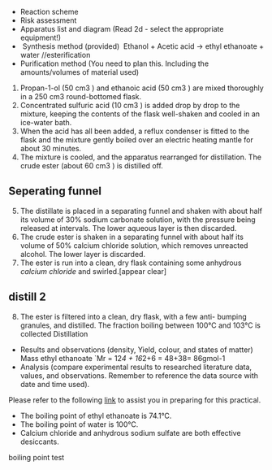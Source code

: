 -   Reaction scheme
-   Risk assessment
-   Apparatus list and diagram (Read 2d - select the appropriate equipment!) 
-    Synthesis method (provided) 
Ethanol + Acetic acid → ethyl ethanoate + water //esterification
-   Purification method (You need to plan this. Including the amounts/volumes of material used)

1. Propan-1-ol (50 cm3 ) and ethanoic acid (50 cm3 ) are mixed thoroughly in a 250 cm3 round-bottomed flask.
2. Concentrated sulfuric acid (10 cm3 ) is added drop by drop to the mixture, keeping the contents of the flask well-shaken and cooled in an ice-water bath. 
3. When the acid has all been added, a reflux condenser is fitted to the flask and the mixture gently boiled over an electric heating mantle for about 30 minutes. 
4. The mixture is cooled, and the apparatus rearranged for distillation. The crude ester (about 60 cm3 ) is distilled off. 
## Seperating funnel
5. The distillate is placed in a separating funnel and shaken with about half its volume of 30% sodium carbonate solution, with the pressure being released at intervals. The lower aqueous layer is then discarded. 
6. The crude ester is shaken in a separating funnel with about half its volume of 50% calcium chloride solution, which removes unreacted alcohol. The lower layer is discarded. 
7. The ester is run into a clean, dry flask containing some anhydrous *calcium chloride* and swirled.[appear clear] 
## distill 2 
8. The ester is filtered into a clean, dry flask, with a few anti- bumping granules, and distilled. The fraction boiling between 100°C and 103°C is collected
Distillation
-   Results and observations (density, Yield, colour, and states of matter)
Mass ethyl  ethanoate
`Mr = 12*4 + 16*2+6 = 48+38= 86gmol-1
-   Analysis (compare experimental results to researched literature data, values, and observations. Remember to reference the data source with date and time used).

Please refer to the following [link](https://chemrevise.files.wordpress.com/2021/02/practical-guide-ocr.pdf) to assist you in preparing for this practical. 

-   The boiling point of ethyl ethanoate is 74.1°C.
-   The boiling point of water is 100°C.
-   Calcium chloride and anhydrous sodium sulfate are both effective desiccants.

boiling point test